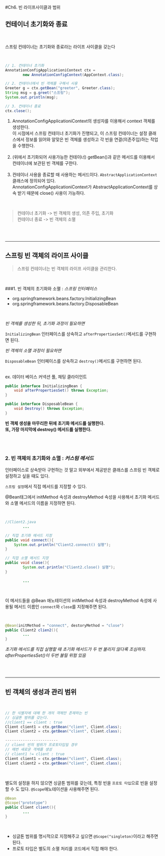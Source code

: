 #Ch6. 빈 라이프사이클과 범위

## 컨테이너 초기화와 종료

<br> 

스프링 컨테이너는 초기화와 종료라는 라이프 사이클을 갖는다

<br>

```java
// 1. 컨테이너 초기화
AnnotationConfigApplicationiContext ctx = 
        new AnnotationConfigContext(AppContext.class);

// 2. 컨테이너에서 빈 객체를 구해서 사용
Greeter g = ctx.getBean("greeter", Greeter.class);
String msg = g.greet("스프링");
System.out.println(msg);

// 3. 컨테이너 종료
ctx.close();
```

1. AnnotationConfigApplicationiContext의 생성자를 이용해서 context 객체를 생성한다.
   <br> 이 시점에서 스프링 컨테이너 초기화가 진행되고, 이 스프링 컨테이너는 설정 클래스에서 정보를 읽어와 알맞은 빈 객체를 생성하고
   각 빈을 연결(의존주입)하는 작업을 수행한다.<br><br>
2. (위에서 초기화되어 사용가능한 컨테이너) getBean()과 같은 메서드를 이용해서 컨테이너에 보관된 빈 객체를 구한다.<br><br>
3. 컨테이너 사용을 종료할 때 사용하는 메서드이다. `AbstractApplicationContext` 클래스에 정의되어 있다.
   <br>AnnotationConfigApplicationiContext가 AbstractApplicationContext를 상속 받기 때문에 close() 사용이 가능하다.

<br>

> 컨테이너 초기화 -> 빈 객체의 생성, 의존 주입, 초기화 <br>
> 컨테이너 종료 -> 빈 객체의 소멸

<br><br>
** **


## 스프링 빈 객체의 라이프 사이클
> 스프링 컨테이너는 빈 객체의 라이프 사이클을 관리한다.

<br>

###1. 빈 객체의 초기화와 소멸 : *스프링 인터페이스*

* org.springframework.beans.factory.InitializingBean
* org.springframework.beans.factory.DisposableBean

<Br>

*빈 객체를 생성한 뒤, 초기화 과정이 필요하면*

`InitializingBean` 인터페이스를 상속하고 `afterPropertiesSet()`메서드를 구현하면 된다.



*빈 객체의 소멸 과정이 필요하면*

`DisposableBean` 인터페이스를 상속하고 `destroy()`메서드를 구현하면 된다.

<br>
ex. 데이터 베이스 커넥션 풀, 채팅 클라이언트

<br>

```java
public interface InitializingBean {
    void afterPropertiesSet() throws Exception;
}

public interface DisposableBean {
    void Destroy() throws Exception;
}
```

**빈 객체 생성을 마무리한 뒤에 초기화 메서드를 실행한다. <br> 또, 가장 마지막에 destroy() 메서드를 실행한다.**

<br>
<br>

### 2. 빈 객체의 초기화와 소멸 : *커스텀 메서드*

인터페이스로 상속받아 구현하는 것 말고 외부에서 제공받은 클래스를 스프링 빈 객체로 설정하고 싶을 때도 있다.

`스프링 설정`에서 직접 메서드를 지정할 수 있다.

@Bean태그에서 initMethod 속성과 destroyMethod 속성을 사용해서 초기화 메서드와 소멸 메서드의 이름을 지정하면 된다.

<br>

```java
//Client2.java
        ...

// 직접 초기화 메서드 지정
public void connect(){
    System.out.println("Client2.connect() 실행");
}

// 직접 소멸 메서드 지정
public void close(){
        System.out.println("Client2.close() 실행");
}

        ...
```

<br>

이 메서드들을 @Bean 애노테이션의 initMethod 속성과 destroyMethod 속성에 사용될 메서드 이름인
`connect`와 `close`를 지정해주면 된다.

<br>

```java
@Bean(initMethod = "connect", destoryMethod = "close")
public Client2 clien2(){
        ...
}
```

*초기화 메서드를 직접 실행할 때 초기화 메서드가 두 번 불리지 않다록 조심하자. afterPropertiesSet()이 두번 불릴 위험 있음*

<br><br>

** **

## 빈 객체의 생성과 관리 범위

<br>

```java
// 한 식별자에 대해 한 개의 객체만 존재하는 빈
// 싱글톤 범위를 갖는다.
//client1 == client : true
Client client1 = ctx.getBean("client", Client.class);
Client client2 = ctx.getBean("client", Client.class);

------------------------
// client 빈의 범위가 프로토타입일 경우
// 매번 새로운 객체를 생성
// client1 != client : true
Client client1 = ctx.getBean("client", Client.class);
Client client2 = ctx.getBean("client", Client.class);
```

<br>

별도의 설정을 하지 않으면 싱글톤 범위를 갖는데, 특정 빈을 `프로토 타입`으로 빈을 설정할 수 도 있다.
`@Scope`애노테이션을 사용해주면 된다.

```java
@Bean
@Scope("prototype")
public Client client(){
        ...
}
```

<br>

* 싱글톤 범위를 명시적으로 지정해주고 싶으면 `@Scope("singleton)`이라고 해주면 된다.
* 프로토 타입은 별도의 소멸 처리를 코드에서 직접 해야 한다.